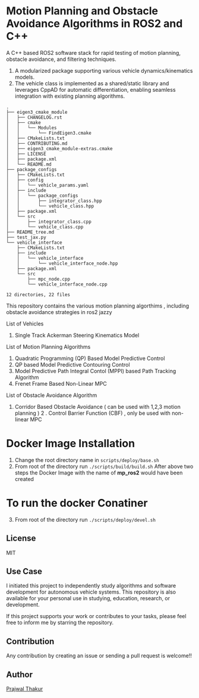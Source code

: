 # Motion Planning and Obstacle Avoidance Algorithms in ROS2 and C++
A C++ based ROS2 software stack for rapid testing of motion planning, obstacle avoidance, and filtering techniques.
1. A modularized package supporting various vehicle dynamics/kinematics models. 
2. The vehicle class is implemented as a shared/static library and leverages CppAD for automatic differentiation, enabling seamless integration with existing planning algorithms.

```
.
├── eigen3_cmake_module
│   ├── CHANGELOG.rst
│   ├── cmake
│   │   └── Modules
│   │       └── FindEigen3.cmake
│   ├── CMakeLists.txt
│   ├── CONTRIBUTING.md
│   ├── eigen3_cmake_module-extras.cmake
│   ├── LICENSE
│   ├── package.xml
│   └── README.md
├── package_configs
│   ├── CMakeLists.txt
│   ├── config
│   │   └── vehicle_params.yaml
│   ├── include
│   │   └── package_configs
│   │       ├── integrator_class.hpp
│   │       └── vehicle_class.hpp
│   ├── package.xml
│   └── src
│       ├── integrator_class.cpp
│       └── vehicle_class.cpp
├── README_tree.md
├── test_jax.py
└── vehicle_interface
    ├── CMakeLists.txt
    ├── include
    │   └── vehicle_interface
    │       └── vehicle_interface_node.hpp
    ├── package.xml
    └── src
        ├── mpc_node.cpp
        └── vehicle_interface_node.cpp

12 directories, 22 files
```


This repository contains the various motion planning algorthims , including obstacle avoidance strategies in ros2 jazzy

List of Vehicles
1. Single Track Ackerman Steering Kinematics Model


List of Motion Planning Algorithms

1. Quadratic Programming (QP) Based Model Predictive Control
2. QP based Model Predictive Contouring Control
3. Model Predictive Path Integral Contol (MPPI) based Path Tracking Algorithm
4. Frenet Frame Based Non-Linear MPC 

List of Obstacle Avoidance Algorithm
1. Corridor Based Obstacle Avoidance ( can be used with 1,2,3 motion planning )
2 . Control Barrier Function (CBF) , only be used with non-linear MPC 

# Docker Image Installation 
1. Change the root directory name in `scripts/deploy/base.sh` 
2. From root of the directory  run  `./scripts/build/build.sh`
After above two steps the Docker Image with the name of **mp_ros2** would have been created

# To run the docker Conatiner

3. From root of the directory run `./scripts/deploy/devel.sh`


## License
MIT  


## Use Case
I initiated this project to independently study algorithms and software development for autonomous vehicle systems. This repository is also available for your personal use in studying, education, research, or development.

If this project supports your work or contributes to your tasks, please feel free to inform me by starring the repository.


## Contribution
Any contribution by creating an issue or sending a pull request is welcome!! 
<!-- Please check [this document about how to contribute](/HOWTOCONTRIBUTE.md).   -->


## Author
[Prajwal Thakur](https://github.com/prajwalthakur) 